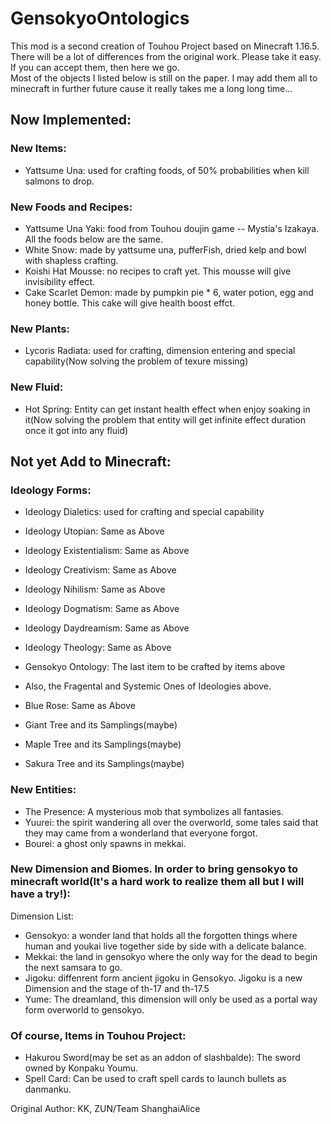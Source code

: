 # GensokyoOntologics  

This mod is a second creation of Touhou Project based on Minecraft 1.16.5. There will be a lot of differences from the original work. Please take it easy. If you can accept them, then here we go.  
Most of the objects I listed below is still on the paper. I may add them all to minecraft in further future cause it really takes me a long long time...  
    
## Now Implemented:  
### New Items:  
- Yattsume Una: used for crafting foods, of 50% probabilities when kill salmons to drop.
  
### New Foods and Recipes:  
- Yattsume Una Yaki: food from Touhou doujin game -- Mystia's Izakaya. All the foods below are the same.  
- White Snow: made by yattsume una, pufferFish, dried kelp and bowl with shapless crafting.  
- Koishi Hat Mousse: no recipes to craft yet. This mousse will give invisibility effect.  
- Cake Scarlet Demon: made by pumpkin pie * 6, water potion, egg and honey bottle. This cake will give health boost effct.  
  
### New Plants:  
- Lycoris Radiata: used for crafting, dimension entering and special capability(Now solving the problem of texure missing)  
  
### New Fluid:  
- Hot Spring: Entity can get instant health effect when enjoy soaking in it(Now solving the problem that entity will get infinite effect duration once it got into any fluid)  
  
## Not yet Add to Minecraft:  
### Ideology Forms:  
- Ideology Dialetics: used for crafting and special capability  
- Ideology Utopian: Same as Above  
- Ideology Existentialism: Same as Above  
- Ideology Creativism: Same as Above  
- Ideology Nihilism: Same as Above  
- Ideology Dogmatism: Same as Above  
- Ideology Daydreamism: Same as Above  
- Ideology Theology: Same as Above  
- Gensokyo Ontology: The last item to be crafted by items above  
- Also, the Fragental and Systemic Ones of Ideologies above.  
     
- Blue Rose: Same as Above  
- Giant Tree and its Samplings(maybe)  
- Maple Tree and its Samplings(maybe)  
- Sakura Tree and its Samplings(maybe)  
  
### New Entities:  
- The Presence: A mysterious mob that symbolizes all fantasies.  
- Yuurei: the spirit wandering all over the overworld, some tales said that they may came from a wonderland that everyone forgot.  
- Bourei: a ghost only spawns in mekkai.  
  
### New Dimension and Biomes. In order to bring gensokyo to minecraft world(It's a hard work to realize them all but I will have a try!):  
Dimension List:  
- Gensokyo: a wonder land that holds all the forgotten things where human and youkai live together side by side with a delicate balance.  
- Mekkai: the land in gensokyo where the only way for the dead to begin the next samsara to go.  
- Jigoku: diffenrent form ancient jigoku in Gensokyo. Jigoku is a new Dimension and the stage of th-17 and th-17.5  
- Yume: The dreamland, this dimension will only be used as a portal way form overworld to gensokyo.  
  
### Of course, Items in Touhou Project:  
- Hakurou Sword(may be set as an addon of slashbalde): The sword owned by Konpaku Youmu.  
- Spell Card: Can be used to craft spell cards to launch bullets as danmanku.  
  
    
Original Author: KK, ZUN/Team ShanghaiAlice
